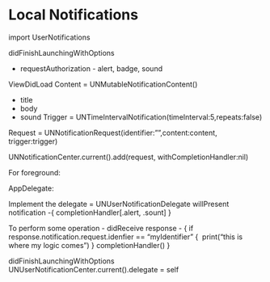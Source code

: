 # Local Notifications




import UserNotifications

didFinishLaunchingWithOptions
- requestAuthorization - alert, badge, sound 

ViewDidLoad
Content = UNMutableNotificationContent()
- title
- body
- sound
Trigger = UNTimeIntervalNotification(timeInterval:5,repeats:false)

Request = UNNotificationRequest(identifier:””,content:content, trigger:trigger)

UNNotificationCenter.current().add(request, withCompletionHandler:nil)


For foreground:

AppDelegate:

Implement the delegate = UNUserNotificationDelegate
willPresent notification -{ completionHandler[.alert, .sount] }

To perform some operation - 
didReceive response - { 
if response.notification.request.idenfier == “myIdentifier” {         print(“this is where my logic comes”)
}
completionHandler()
}

didFinishLaunchingWithOptions
UNUserNotificationCenter.current().delegate = self

